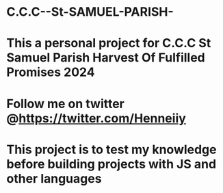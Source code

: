 # C.C.C--St-SAMUEL-PARISH-
# This a personal project for C.C.C St Samuel Parish Harvest Of Fulfilled Promises 2024 

# Follow me on twitter @https://twitter.com/Henneiiy 
# This project is to test my knowledge before building projects with JS and other languages 
